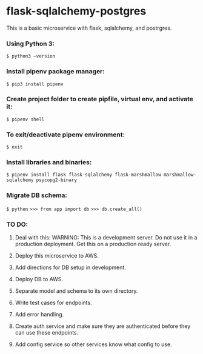 # flask-sqlalchemy-postgres
This is a basic microservice with flask, sqlalchemy, and postrgres.


### Using Python 3:
`$ python3 —version`

### Install pipenv package manager:
`$ pip3 install pipenv`

### Create project folder to create pipfile, virtual env, and activate it:
`$ pipenv shell`

### To exit/deactivate pipenv environment:
`$ exit`

### Install libraries and binaries:
`$ pipenv install flask flask-sqlalchemy flask-marshmallow marshmallow-sqlalchemy psycopg2-binary`

### Migrate DB schema:
`$ python`
`>>> from app import db`
`>>> db.create_all()`



### TO DO:


1. Deal with this: WARNING: This is a development server. Do not use it in a production deployment.
Get this on a production ready server.

2. Deploy this microservice to AWS.

3. Add directions for DB setup in development.

4. Deploy DB to AWS.

5. Separate model and schema to its own directory.

6. Write test cases for endpoints.

7. Add error handling.

8. Create auth service and make sure they are authenticated before they can use these endpoints.

9. Add config service so other services know what config to use.



